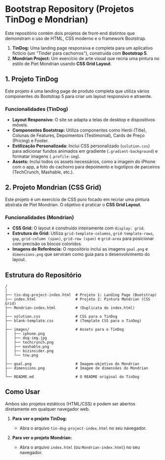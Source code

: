 # Bootstrap Repository (Projetos TinDog e Mondrian)

Este repositório contém dois projetos de front-end distintos que demonstram o uso de HTML, CSS moderno e o framework Bootstrap.

1.  **TinDog:** Uma landing page responsiva e completa para um aplicativo fictício (um "Tinder para cachorros"), construída com **Bootstrap 5**.
2.  **Mondrian Project:** Um exercício de arte visual que recria uma pintura no estilo de Piet Mondrian usando **CSS Grid Layout**.

## 1\. Projeto TinDog

Este projeto é uma landing page de produto completa que utiliza vários componentes do Bootstrap 5 para criar um layout responsivo e atraente.

### Funcionalidades (TinDog)

  * **Layout Responsivo:** O site se adapta a telas de desktop e dispositivos móveis.
  * **Componentes Bootstrap:** Utiliza componentes como Herói (Title), Colunas de Features, Depoimentos (Testimonial), Cards de Preço (Pricing) e Footer.
  * **Estilização Personalizada:** Inclui CSS personalizado (`solution.css`) para adicionar fundos animados em gradiente (`.gradient-background`) e formatar imagens (`.profile-img`).
  * **Assets:** Inclui todos os assets necessários, como a imagem do iPhone com o app, a foto do cachorro para depoimento e logotipos de parceiros (TechCrunch, Mashable, etc.).

## 2\. Projeto Mondrian (CSS Grid)

Este projeto é um exercício de CSS puro focado em recriar uma pintura abstrata de Piet Mondrian. O objetivo é praticar o **CSS Grid Layout**.

### Funcionalidades (Mondrian)

  * **CSS Grid:** O layout é construído inteiramente com `display: grid`.
  * **Estrutura de Grid:** Utiliza `grid-template-columns`, `grid-template-rows`, `gap`, `grid-column (span)`, `grid-row (span)` e `grid-area` para posicionar com precisão os blocos coloridos.
  * **Imagens de Referência:** O repositório inclui as imagens `goal.png` e `dimensions.png` que serviram como guia para o desenvolvimento do layout.

## Estrutura do Repositório

```
/
│
├── tin-dog-project-index.html  # Projeto 1: Landing Page (Bootstrap)
├── index.html                  # Projeto 2: Pintura Mondrian (CSS Grid)
├── Mondrian-index.html         # (Duplicata do index.html)
│
├── solution.css                # CSS para o TinDog
├── blank-template.css          # (Template CSS para o TinDog)
│
├── images/                     # Assets para o TinDog
│   ├── iphone.png
│   ├── dog-img.jpg
│   ├── techcrunch.png
│   ├── mashable.png
│   ├── bizinsider.png
│   └── tnw.png
│
├── goal.png                    # Imagem-objetivo do Mondrian
├── dimensions.png              # Imagem de dimensões do Mondrian
│
└── README.md                   # O README original do TinDog
```

## Como Usar

Ambos são projetos estáticos (HTML/CSS) e podem ser abertos diretamente em qualquer navegador web.

1.  **Para ver o projeto TinDog:**

      * Abra o arquivo `tin-dog-project-index.html` no seu navegador.

2.  **Para ver o projeto Mondrian:**

      * Abra o arquivo `index.html` (ou `Mondrian-index.html`) no seu navegador.
